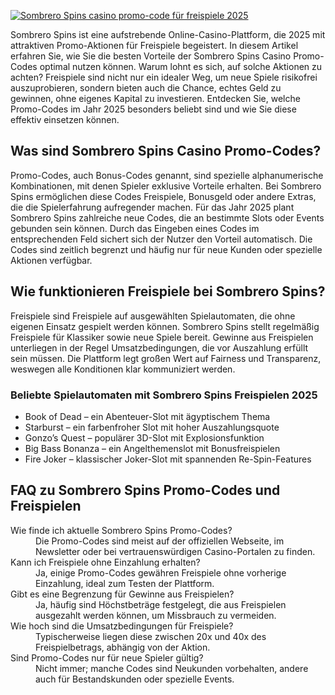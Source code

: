 [![Sombrero Spins casino promo-code für freispiele 2025](https://123-caf.pages.dev/gitsignup.png)](https://vrmoo.ru/Bt82HjjY)

<div>Sombrero Spins ist eine aufstrebende Online-Casino-Plattform, die 2025 mit attraktiven Promo-Aktionen für Freispiele begeistert. In diesem Artikel erfahren Sie, wie Sie die besten Vorteile der Sombrero Spins Casino Promo-Codes optimal nutzen können. Warum lohnt es sich, auf solche Aktionen zu achten? Freispiele sind nicht nur ein idealer Weg, um neue Spiele risikofrei auszuprobieren, sondern bieten auch die Chance, echtes Geld zu gewinnen, ohne eigenes Kapital zu investieren. Entdecken Sie, welche Promo-Codes im Jahr 2025 besonders beliebt sind und wie Sie diese effektiv einsetzen können.</div>  <h2>Was sind Sombrero Spins Casino Promo-Codes?</h2> <p>Promo-Codes, auch Bonus-Codes genannt, sind spezielle alphanumerische Kombinationen, mit denen Spieler exklusive Vorteile erhalten. Bei Sombrero Spins ermöglichen diese Codes Freispiele, Bonusgeld oder andere Extras, die die Spielerfahrung aufregender machen. Für das Jahr 2025 plant Sombrero Spins zahlreiche neue Codes, die an bestimmte Slots oder Events gebunden sein können. Durch das Eingeben eines Codes im entsprechenden Feld sichert sich der Nutzer den Vorteil automatisch. Die Codes sind zeitlich begrenzt und häufig nur für neue Kunden oder spezielle Aktionen verfügbar.</p>  <h2>Wie funktionieren Freispiele bei Sombrero Spins?</h2> <p>Freispiele sind Freispiele auf ausgewählten Spielautomaten, die ohne eigenen Einsatz gespielt werden können. Sombrero Spins stellt regelmäßig Freispiele für Klassiker sowie neue Spiele bereit. Gewinne aus Freispielen unterliegen in der Regel Umsatzbedingungen, die vor Auszahlung erfüllt sein müssen. Die Plattform legt großen Wert auf Fairness und Transparenz, weswegen alle Konditionen klar kommuniziert werden.</p>  <h3>Beliebte Spielautomaten mit Sombrero Spins Freispielen 2025</h3> <ul>   <li>Book of Dead – ein Abenteuer-Slot mit ägyptischem Thema</li>   <li>Starburst – ein farbenfroher Slot mit hoher Auszahlungsquote</li>   <li>Gonzo’s Quest – populärer 3D-Slot mit Explosionsfunktion</li>   <li>Big Bass Bonanza – ein Angelthemenslot mit Bonusfreispielen</li>   <li>Fire Joker – klassischer Joker-Slot mit spannenden Re-Spin-Features</li> </ul>  <h2>FAQ zu Sombrero Spins Promo-Codes und Freispielen</h2> <dl>   <dt>Wie finde ich aktuelle Sombrero Spins Promo-Codes?</dt>   <dd>Die Promo-Codes sind meist auf der offiziellen Webseite, im Newsletter oder bei vertrauenswürdigen Casino-Portalen zu finden.</dd>    <dt>Kann ich Freispiele ohne Einzahlung erhalten?</dt>   <dd>Ja, einige Promo-Codes gewähren Freispiele ohne vorherige Einzahlung, ideal zum Testen der Plattform.</dd>    <dt>Gibt es eine Begrenzung für Gewinne aus Freispielen?</dt>   <dd>Ja, häufig sind Höchstbeträge festgelegt, die aus Freispielen ausgezahlt werden können, um Missbrauch zu vermeiden.</dd>    <dt>Wie hoch sind die Umsatzbedingungen für Freispiele?</dt>   <dd>Typischerweise liegen diese zwischen 20x und 40x des Freispielbetrags, abhängig von der Aktion.</dd>    <dt>Sind Promo-Codes nur für neue Spieler gültig?</dt>   <dd>Nicht immer; manche Codes sind Neukunden vorbehalten, andere auch für Bestandskunden oder spezielle Events.</dd> </dl>